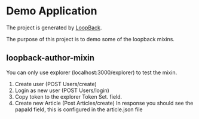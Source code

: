 # Demo Application

The project is generated by [LoopBack](http://loopback.io).

The purpose of this project is to demo some of the loopback mixins. 

## loopback-author-mixin
You can only use explorer (localhost:3000/explorer) to test the mixin.
1. Create user (POST Users/create)
2. Login as new user (POST Users/login)
3. Copy token to the explorer Token Set. field. 
4. Create new Article (Post Articles/create)
   In response you should see the papaId field, this is configured in the article.json file
